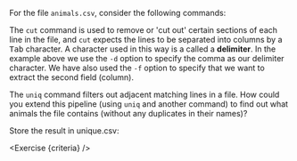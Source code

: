 <script>
import Alert from "$components/Alert.svelte";
import Quiz from "$components/Quiz.svelte";
import Execute from "$components/Execute.svelte";
import Exercise from "$components/Exercise.svelte";

let criteria = [
{
	name: "File <code>unique.csv</code> exists",
	checks: [{
		type: "file",
		path: "exercise-data/animal-counts/unique.csv",
		action: "exists"
	}]
},
{
	name: "File <code>unique.csv</code> contains the unique rows from the file <code>animals.csv</code>",
	checks: [{
		type: "file",
		path: "exercise-data/animal-counts/unique.csv",
		action: "contents",
		commandExpected: `cut -d , -f 2 exercise-data/animal-counts/animals.csv | sort | uniq`
	}]
}];
</script>

For the file `animals.csv`, consider the following commands:

<Execute command="cd ~/tutorial/exercise-data/animal-counts/" />

<Execute command="cut -d , -f 2 animals.csv" />

The `cut` command is used to remove or 'cut out' certain sections of each line in the file,
and `cut` expects the lines to be separated into columns by a <kbd>Tab</kbd> character.
A character used in this way is a called a **delimiter**.
In the example above we use the `-d` option to specify the comma as our delimiter character.
We have also used the `-f` option to specify that we want to extract the second field (column).

The `uniq` command filters out adjacent matching lines in a file.
How could you extend this pipeline (using `uniq` and another command) to find
out what animals the file contains (without any duplicates in their
names)?

Store the result in unique.csv:

<Exercise {criteria} />
